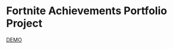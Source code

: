 # Fortnite Achievements Portfolio Project

[DEMO](https://wingleszy.github.io/test-task-countries/)
